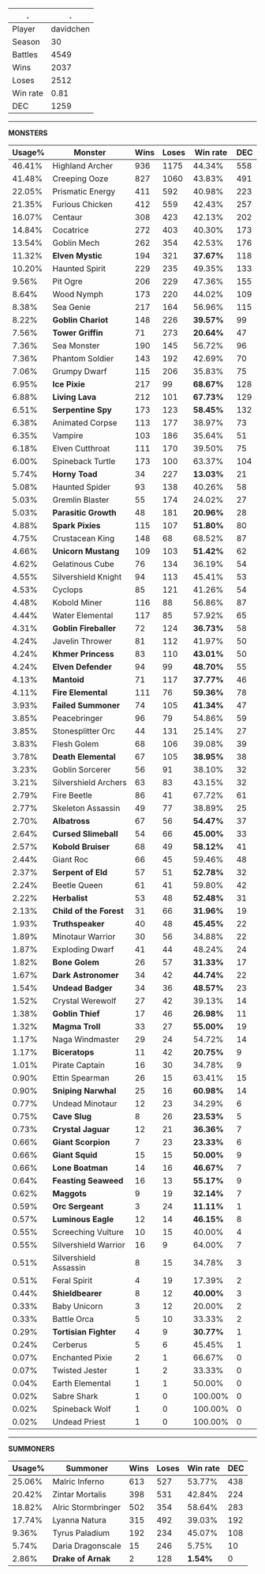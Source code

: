 .|.
|-|-
Player|davidchen
Season|30
Battles|4549
Wins|2037
Loses|2512
Win rate|0.81
DEC|1259

---
**MONSTERS**

Usage%|Monster|Wins|Loses|Win rate|DEC|
-|-|-|-|-|-|
46.41%|Highland Archer|936|1175|44.34%|558|
41.48%|Creeping Ooze|827|1060|43.83%|491|
22.05%|Prismatic Energy|411|592|40.98%|223|
21.35%|Furious Chicken|412|559|42.43%|257|
16.07%|Centaur|308|423|42.13%|202|
14.84%|Cocatrice|272|403|40.30%|173|
13.54%|Goblin Mech|262|354|42.53%|176|
11.32%|**Elven Mystic**|194|321|**37.67%**|118|
10.20%|Haunted Spirit|229|235|49.35%|133|
9.56%|Pit Ogre|206|229|47.36%|155|
8.64%|Wood Nymph|173|220|44.02%|109|
8.38%|Sea Genie|217|164|56.96%|115|
8.22%|**Goblin Chariot**|148|226|**39.57%**|99|
7.56%|**Tower Griffin**|71|273|**20.64%**|47|
7.36%|Sea Monster|190|145|56.72%|96|
7.36%|Phantom Soldier|143|192|42.69%|70|
7.06%|Grumpy Dwarf|115|206|35.83%|75|
6.95%|**Ice Pixie**|217|99|**68.67%**|128|
6.88%|**Living Lava**|212|101|**67.73%**|129|
6.51%|**Serpentine Spy**|173|123|**58.45%**|132|
6.38%|Animated Corpse|113|177|38.97%|73|
6.35%|Vampire|103|186|35.64%|51|
6.18%|Elven Cutthroat|111|170|39.50%|75|
6.00%|Spineback Turtle|173|100|63.37%|104|
5.74%|**Horny Toad**|34|227|**13.03%**|21|
5.08%|Haunted Spider|93|138|40.26%|58|
5.03%|Gremlin Blaster|55|174|24.02%|27|
5.03%|**Parasitic Growth**|48|181|**20.96%**|28|
4.88%|**Spark Pixies**|115|107|**51.80%**|80|
4.75%|Crustacean King|148|68|68.52%|87|
4.66%|**Unicorn Mustang**|109|103|**51.42%**|62|
4.62%|Gelatinous Cube|76|134|36.19%|54|
4.55%|Silvershield Knight|94|113|45.41%|53|
4.53%|Cyclops|85|121|41.26%|54|
4.48%|Kobold Miner|116|88|56.86%|87|
4.44%|Water Elemental|117|85|57.92%|65|
4.31%|**Goblin Fireballer**|72|124|**36.73%**|58|
4.24%|Javelin Thrower|81|112|41.97%|50|
4.24%|**Khmer Princess**|83|110|**43.01%**|50|
4.24%|**Elven Defender**|94|99|**48.70%**|55|
4.13%|**Mantoid**|71|117|**37.77%**|46|
4.11%|**Fire Elemental**|111|76|**59.36%**|78|
3.93%|**Failed Summoner**|74|105|**41.34%**|47|
3.85%|Peacebringer|96|79|54.86%|59|
3.85%|Stonesplitter Orc|44|131|25.14%|27|
3.83%|Flesh Golem|68|106|39.08%|39|
3.78%|**Death Elemental**|67|105|**38.95%**|38|
3.23%|Goblin Sorcerer|56|91|38.10%|32|
3.21%|Silvershield Archers|63|83|43.15%|32|
2.79%|Fire Beetle|86|41|67.72%|61|
2.77%|Skeleton Assassin|49|77|38.89%|25|
2.70%|**Albatross**|67|56|**54.47%**|37|
2.64%|**Cursed Slimeball**|54|66|**45.00%**|33|
2.57%|**Kobold Bruiser**|68|49|**58.12%**|41|
2.44%|Giant Roc|66|45|59.46%|48|
2.37%|**Serpent of Eld**|57|51|**52.78%**|32|
2.24%|Beetle Queen|61|41|59.80%|42|
2.22%|**Herbalist**|53|48|**52.48%**|31|
2.13%|**Child of the Forest**|31|66|**31.96%**|19|
1.93%|**Truthspeaker**|40|48|**45.45%**|22|
1.89%|Minotaur Warrior|30|56|34.88%|22|
1.87%|Exploding Dwarf|41|44|48.24%|24|
1.82%|**Bone Golem**|26|57|**31.33%**|17|
1.67%|**Dark Astronomer**|34|42|**44.74%**|22|
1.54%|**Undead Badger**|34|36|**48.57%**|23|
1.52%|Crystal Werewolf|27|42|39.13%|14|
1.38%|**Goblin Thief**|17|46|**26.98%**|11|
1.32%|**Magma Troll**|33|27|**55.00%**|19|
1.17%|Naga Windmaster|29|24|54.72%|14|
1.17%|**Biceratops**|11|42|**20.75%**|9|
1.01%|Pirate Captain|16|30|34.78%|9|
0.90%|Ettin Spearman|26|15|63.41%|15|
0.90%|**Sniping Narwhal**|25|16|**60.98%**|14|
0.77%|Undead Minotaur|12|23|34.29%|6|
0.75%|**Cave Slug**|8|26|**23.53%**|5|
0.73%|**Crystal Jaguar**|12|21|**36.36%**|7|
0.66%|**Giant Scorpion**|7|23|**23.33%**|6|
0.66%|**Giant Squid**|15|15|**50.00%**|9|
0.66%|**Lone Boatman**|14|16|**46.67%**|7|
0.64%|**Feasting Seaweed**|16|13|**55.17%**|9|
0.62%|**Maggots**|9|19|**32.14%**|7|
0.59%|**Orc Sergeant**|3|24|**11.11%**|1|
0.57%|**Luminous Eagle**|12|14|**46.15%**|8|
0.55%|Screeching Vulture|10|15|40.00%|4|
0.55%|Silvershield Warrior|16|9|64.00%|7|
0.51%|Silvershield Assassin|8|15|34.78%|3|
0.51%|Feral Spirit|4|19|17.39%|2|
0.44%|**Shieldbearer**|8|12|**40.00%**|3|
0.33%|Baby Unicorn|3|12|20.00%|2|
0.33%|Battle Orca|5|10|33.33%|2|
0.29%|**Tortisian Fighter**|4|9|**30.77%**|1|
0.24%|Cerberus|5|6|45.45%|1|
0.07%|Enchanted Pixie|2|1|66.67%|0|
0.07%|Twisted Jester|1|2|33.33%|0|
0.04%|Earth Elemental|1|1|50.00%|0|
0.02%|Sabre Shark|1|0|100.00%|0|
0.02%|Spineback Wolf|1|0|100.00%|0|
0.02%|Undead Priest|1|0|100.00%|0|

---
**SUMMONERS**

Usage%|Summoner|Wins|Loses|Win rate|DEC|
-|-|-|-|-|-|
25.06%|Malric Inferno|613|527|53.77%|438|
20.42%|Zintar Mortalis|398|531|42.84%|224|
18.82%|Alric Stormbringer|502|354|58.64%|283|
17.74%|Lyanna Natura|315|492|39.03%|192|
9.36%|Tyrus Paladium|192|234|45.07%|108|
5.74%|Daria Dragonscale|15|246|5.75%|10|
2.86%|**Drake of Arnak**|2|128|**1.54%**|0|
